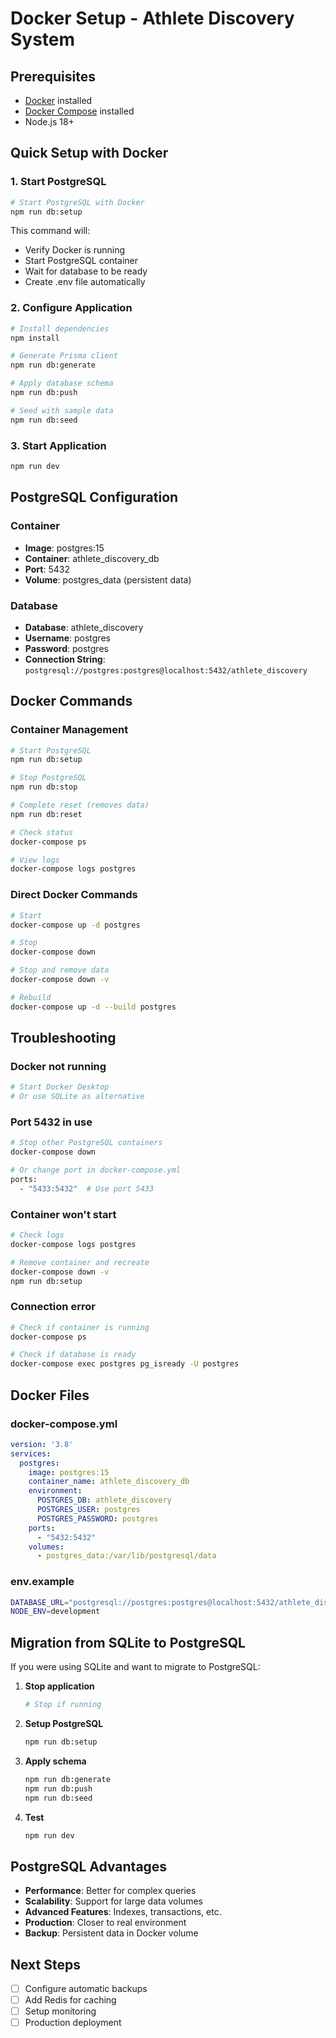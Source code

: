 # Docker Setup - Athlete Discovery System

## Prerequisites

- [Docker](https://docs.docker.com/get-docker/) installed
- [Docker Compose](https://docs.docker.com/compose/install/) installed
- Node.js 18+

## Quick Setup with Docker

### 1. Start PostgreSQL
```bash
# Start PostgreSQL with Docker
npm run db:setup
```

This command will:
- Verify Docker is running
- Start PostgreSQL container
- Wait for database to be ready
- Create .env file automatically

### 2. Configure Application
```bash
# Install dependencies
npm install

# Generate Prisma client
npm run db:generate

# Apply database schema
npm run db:push

# Seed with sample data
npm run db:seed
```

### 3. Start Application
```bash
npm run dev
```

## PostgreSQL Configuration

### Container
- **Image**: postgres:15
- **Container**: athlete_discovery_db
- **Port**: 5432
- **Volume**: postgres_data (persistent data)

### Database
- **Database**: athlete_discovery
- **Username**: postgres
- **Password**: postgres
- **Connection String**: `postgresql://postgres:postgres@localhost:5432/athlete_discovery`

## Docker Commands

### Container Management
```bash
# Start PostgreSQL
npm run db:setup

# Stop PostgreSQL
npm run db:stop

# Complete reset (removes data)
npm run db:reset

# Check status
docker-compose ps

# View logs
docker-compose logs postgres
```

### Direct Docker Commands
```bash
# Start
docker-compose up -d postgres

# Stop
docker-compose down

# Stop and remove data
docker-compose down -v

# Rebuild
docker-compose up -d --build postgres
```

## Troubleshooting

### Docker not running
```bash
# Start Docker Desktop
# Or use SQLite as alternative
```

### Port 5432 in use
```bash
# Stop other PostgreSQL containers
docker-compose down

# Or change port in docker-compose.yml
ports:
  - "5433:5432"  # Use port 5433
```

### Container won't start
```bash
# Check logs
docker-compose logs postgres

# Remove container and recreate
docker-compose down -v
npm run db:setup
```

### Connection error
```bash
# Check if container is running
docker-compose ps

# Check if database is ready
docker-compose exec postgres pg_isready -U postgres
```

## Docker Files

### docker-compose.yml
```yaml
version: '3.8'
services:
  postgres:
    image: postgres:15
    container_name: athlete_discovery_db
    environment:
      POSTGRES_DB: athlete_discovery
      POSTGRES_USER: postgres
      POSTGRES_PASSWORD: postgres
    ports:
      - "5432:5432"
    volumes:
      - postgres_data:/var/lib/postgresql/data
```

### env.example
```bash
DATABASE_URL="postgresql://postgres:postgres@localhost:5432/athlete_discovery"
NODE_ENV=development
```

## Migration from SQLite to PostgreSQL

If you were using SQLite and want to migrate to PostgreSQL:

1. **Stop application**
   ```bash
   # Stop if running
   ```

2. **Setup PostgreSQL**
   ```bash
   npm run db:setup
   ```

3. **Apply schema**
   ```bash
   npm run db:generate
   npm run db:push
   npm run db:seed
   ```

4. **Test**
   ```bash
   npm run dev
   ```

## PostgreSQL Advantages

- **Performance**: Better for complex queries
- **Scalability**: Support for large data volumes
- **Advanced Features**: Indexes, transactions, etc.
- **Production**: Closer to real environment
- **Backup**: Persistent data in Docker volume

## Next Steps

- [ ] Configure automatic backups
- [ ] Add Redis for caching
- [ ] Setup monitoring
- [ ] Production deployment
